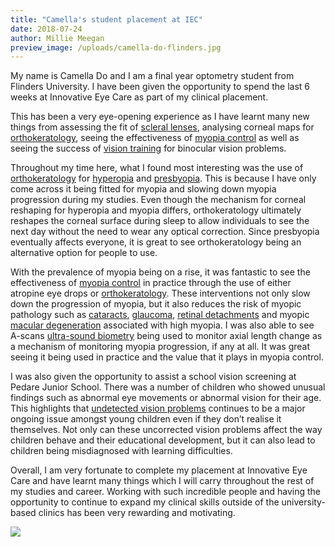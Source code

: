 ```yaml
---
title: "Camella's student placement at IEC"
date: 2018-07-24
author: Millie Meegan
preview_image: /uploads/camella-do-flinders.jpg
---
```


My name is Camella Do and I am a final year optometry student from Flinders University. I have been given the opportunity to spend the last 6 weeks at Innovative Eye Care as part of my clinical placement.

This has been a very eye-opening experience as I have learnt many new things from assessing the fit of [scleral lenses](/what-we-do/scleral-contact-lenses), analysing corneal maps for [orthokeratology](/what-we-do/orthokeratology-corneal-reshaping), seeing the effectiveness of [myopia control](/what-we-do/myopia-control) as well as seeing the success of [vision training](/what-we-do/vision-training) for binocular vision problems.

Throughout my time here, what I found most interesting was the use of [orthokeratology](/what-we-do/orthokeratology-corneal-reshaping) for [hyperopia](/what-we-do/hyperopia) and [presbyopia](/what-we-do/presbyopia). This is because I have only come across it being fitted for myopia and slowing down myopia progression during my studies. Even though the mechanism for corneal reshaping for hyperopia and myopia differs, orthokeratology ultimately reshapes the corneal surface during sleep to allow individuals to see the next day without the need to wear any optical correction. Since presbyopia eventually affects everyone, it is great to see orthokeratology being an alternative option for people to use.

With the prevalence of myopia being on a rise, it was fantastic to see the effectiveness of [myopia control](/what-we-do/myopia-control) in practice through the use of either atropine eye drops or [orthokeratology](/what-we-do/orthokeratology-corneal-reshaping). These interventions not only slow down the progression of myopia, but it also reduces the risk of myopic pathology such as [cataracts](/what-we-do/cataract), [glaucoma](/what-we-do/glaucoma), [retinal detachments](/what-we-do/flashes-floaters-retinal-tear-detachment) and myopic [macular degeneration](/what-we-do/macular-degeneration) associated with high myopia. I was also able to see A-scans [ultra-sound biometry](/what-we-do/optical-biometry) being used to monitor axial length change as a mechanism of monitoring myopia progression, if any at all. It was great seeing it being used in practice and the value that it plays in myopia control.

I was also given the opportunity to assist a school vision screening at Pedare Junior School. There was a number of children who showed unusual findings such as abnormal eye movements or abnormal vision for their age. This highlights that [undetected vision problems](/what-we-do/childrens-vision) continues to be a major ongoing issue amongst young children even if they don’t realise it themselves. Not only can these uncorrected vision problems affect the way children behave and their educational development, but it can also lead to children being misdiagnosed with learning difficulties.

Overall, I am very fortunate to complete my placement at Innovative Eye Care and have learnt many things which I will carry throughout the rest of my studies and career. Working with such incredible people and having the opportunity to continue to expand my clinical skills outside of the university-based clinics has been very rewarding and motivating.

![](resized_20180601_173147_6618.jpg)
